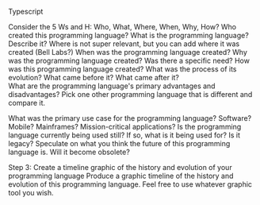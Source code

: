 
Typescript

Consider the 5 Ws and H: Who, What, Where, When, Why, How? 
  Who created this programming language?
  What is the programming language? Describe it?
  Where is not super relevant, but you can add where it was created (Bell Labs?)
  When was the programming language created?
  Why was the programming language created? Was there a specific need?
  How was this programming language created? What was the process of its evolution? What came before it? What came after it?  
What are the programming language's primary advantages and disadvantages? Pick one other programming language that is different and compare it.


What was the primary use case for the programming language? Software? Mobile? Mainframes? Mission-critical applications? 
Is the programming language currently being used still? If so, what is it being used for?  Is it legacy?
Speculate on what you think the future of this programming language is. Will it become obsolete? 


Step 3: Create a timeline graphic of the history and evolution of your programming language
Produce a graphic timeline of the history and evolution of this programming language. Feel free to use whatever graphic tool you wish.
